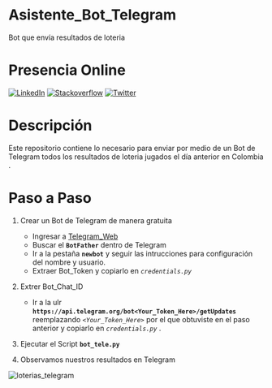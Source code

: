 # Asistente_Bot_Telegram

Bot que envía resultados de loteria 


# Presencia Online 

[![LinkedIn](https://img.shields.io/badge/-Go%20To%20LinkedIn-3b5998)](https://www.linkedin.com/in/alexanderbolano)
[![Stackoverflow](https://img.shields.io/badge/-Stackoverflow-ff7c55)](https://stackoverflow.com/story/alexbonella)
[![Twitter](https://img.shields.io/badge/-@datexland-1DA1F2)](https://twitter.com/datexland)

# Descripción 

Este repositorio contiene lo necesario para enviar por medio de un Bot de Telegram todos los resultados de loteria jugados el día anterior en Colombia .

# Paso a Paso  

1. Crear un Bot de Telegram de manera gratuita 

    * Ingresar a [Telegram_Web](https://web.telegram.org)
    * Buscar el **`BotFather`** dentro de Telegram
    * Ir a la pestaña **`newbot`** y seguir las intrucciones para configuración del nombre y usuario.
    * Extraer Bot_Token y copiarlo en *`credentials.py`*
    
2.  Extrer Bot_Chat_ID 

    * Ir a la ulr **`https://api.telegram.org/bot<Your_Token_Here>/getUpdates`** reemplazando *`<Your_Token_Here>`* por el que obtuviste en el paso anterior y copiarlo en *`credentials.py`* . 
  
4. Ejecutar el Script **`bot_tele.py`**

6. Observamos nuestros resultados en Telegram 


![loterias_telegram](https://user-images.githubusercontent.com/45697319/110657994-4ef64180-818f-11eb-8ebe-65b6a7164625.png)



